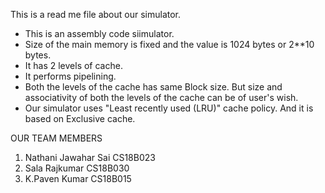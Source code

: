 This is a read me file about our simulator.

* This is an assembly code siimulator.
* Size of the main memory is fixed and the value is 1024 bytes or 2**10 bytes.
* It has 2 levels of cache.
* It performs pipelining.
* Both the levels of the cache has same Block size. But size and associativity of both the levels of the cache can be of user's wish.
* Our simulator uses "Least recently used (LRU)" cache policy. And it is based on Exclusive cache.


OUR TEAM MEMBERS 

1. Nathani Jawahar Sai    CS18B023
2. Sala Rajkumar          CS18B030
3. K.Paven Kumar          CS18B015
